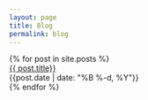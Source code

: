 ```yaml
---
layout: page
title: Blog
permalink: blog
---
```


<div>
  {% for post in site.posts %}
    <div class="py-3">
      <a href="{{site.baseurl}}{{ post.url }}">{{ post.title}}</a> 
      <div class="text-sm text-gray-400"><i class="text-sm far fa-clock"></i> {{post.date | date: "%B %-d, %Y"}}</div>
    </div>
  {% endfor %}
</div>


